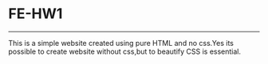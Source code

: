 # FE-HW1
**********************************
This is a simple website created using pure HTML and no css.Yes its possible to create website without css,but to beautify CSS is essential.
